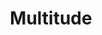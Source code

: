 ---
layout: page
title:  "Multitude"
artist: Stromae
image: assets/images/albums/multitude.jpeg
comments: false
---